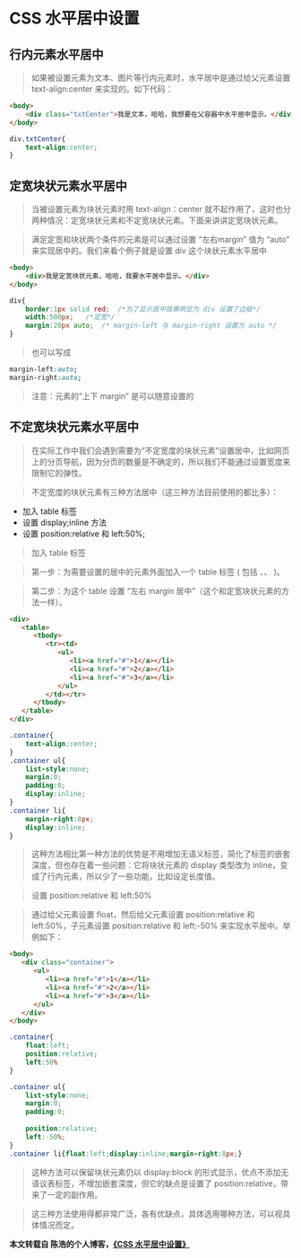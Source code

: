 # CSS 水平居中设置

## 行内元素水平居中

> 如果被设置元素为文本、图片等行内元素时，水平居中是通过给父元素设置 text-align:center 来实现的。如下代码：

```html
<body>
	<div class="txtCenter">我是文本，哈哈，我想要在父容器中水平居中显示。</div>
</body>
```

```css
div.txtCenter{
	text-align:center;
}
```

## 定宽块状元素水平居中

> 当被设置元素为块状元素时用 text-align：center 就不起作用了，这时也分两种情况：定宽块状元素和不定宽块状元素。下面来讲讲定宽块状元素。

> 满足定宽和块状两个条件的元素是可以通过设置 “左右margin” 值为 “auto” 来实现居中的。我们来看个例子就是设置 div 这个块状元素水平居中

```html
<body>
	<div>我是定宽块状元素，哈哈，我要水平居中显示。</div>
</body>
```

```css
div{
	border:1px solid red;  /*为了显示居中效果明显为 div 设置了边框*/
    width:500px;   /*定宽*/
    margin:20px auto;  /* margin-left 与 margin-right 设置为 auto */
}
```

> 也可以写成

```css
margin-left:auto;
margin-right:auto;
```

> 注意：元素的“上下 margin” 是可以随意设置的

## 不定宽块状元素水平居中

> 在实际工作中我们会遇到需要为“不定宽度的块状元素”设置居中，比如网页上的分页导航，因为分页的数量是不确定的，所以我们不能通过设置宽度来限制它的弹性。

> 不定宽度的块状元素有三种方法居中（这三种方法目前使用的都比多）：

- 加入 table 标签
- 设置 display;inline 方法
- 设置 position:relative 和 left:50%;

> 加入 table 标签

> 第一步：为需要设置的居中的元素外面加入一个 table 标签 ( 包括 <tbody>、<tr>、<td> )。

> 第二步：为这个 table 设置 “左右 margin 居中”（这个和定宽块状元素的方法一样）。

```html
<div>
   <table>
      <tbody>
         <tr><td>
            <ul>
               <li><a href="#">1</a></li>
               <li><a href="#">2</a></li>
               <li><a href="#">3</a></li>
            </ul>
         </td></tr>
      </tbody>
   </table>
</div>
```

```css
.container{
    text-align:center;
}
.container ul{
    list-style:none;
    margin:0;
    padding:0;
    display:inline;
}
.container li{
    margin-right:8px;
    display:inline;
}
```

> 这种方法相比第一种方法的优势是不用增加无语义标签，简化了标签的嵌套深度，但也存在着一些问题：它将块状元素的 display 类型改为 inline，变成了行内元素，所以少了一些功能，比如设定长度值。

> 设置 position:relative 和 left:50%

> 通过给父元素设置 float，然后给父元素设置 position:relative 和 left:50%，子元素设置 position:relative 和 left:-50% 来实现水平居中。举例如下：

```html
<body>
   <div class="container">
      <ul>
         <li><a href="#">1</a></li>
         <li><a href="#">2</a></li>
         <li><a href="#">3</a></li>
      </ul>
   </div>
</body>
```

```css
.container{
    float:left;
    position:relative;
    left:50%
}

.container ul{
    list-style:none;
    margin:0;
    padding:0;
    
    position:relative;
    left:-50%;
}
.container li{float:left;display:inline;margin-right:8px;}
```

> 这种方法可以保留块状元素仍以 display:block 的形式显示，优点不添加无语议表标签，不增加嵌套深度，但它的缺点是设置了 position:relative，带来了一定的副作用。

> 这三种方法使用得都非常广泛，各有优缺点，具体选用哪种方法，可以视具体情况而定。

**本文转载自 陈浩的个人博客，<a href="http://cighao.com/2016/01/17/set-level-center-in-CSS/" rel="nofollow">《CSS 水平居中设置》</a>**